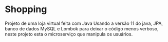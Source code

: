 # Shopping
Projeto de uma loja virtual feita com Java
Usando a versão 11 do java, JPA,  banco de dados MySQL e Lombok para deixar o código menos verboso,
neste projeto esta o microserviço que manipula os usuários.
